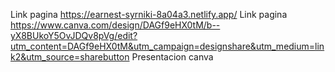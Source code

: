 Link pagina https://earnest-syrniki-8a04a3.netlify.app/  Link pagina 
https://www.canva.com/design/DAGf9eHX0tM/b--yX8BUkoY5OvJDQv8pVg/edit?utm_content=DAGf9eHX0tM&utm_campaign=designshare&utm_medium=link2&utm_source=sharebutton Presentacion canva 
